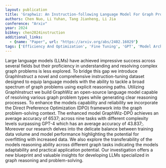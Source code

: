 ```yaml
---
layout: publication
title: 'Graphwiz: An Instruction-following Language Model For Graph Problems'
authors: Chen Nuo, Li Yuhan, Tang Jianheng, Li Jia
conference: "Arxiv"
year: 2024
bibkey: chen2024instruction
additional_links:
  - {name: "Paper", url: "https://arxiv.org/abs/2402.16029"}
tags: ['Efficiency And Optimization', 'Fine Tuning', 'GPT', 'Model Architecture', 'RAG', 'Reinforcement Learning', 'Tools', 'Training Techniques']
---
```

Large language models (LLMs) have achieved impressive success across several fields but their proficiency in understanding and resolving complex graph problems is less explored. To bridge this gap we introduce GraphInstruct a novel and comprehensive instruction-tuning dataset designed to equip language models with the ability to tackle a broad spectrum of graph problems using explicit reasoning paths. Utilizing GraphInstruct we build GraphWiz an open-source language model capable of resolving various graph problem types while generating clear reasoning processes. To enhance the models capability and reliability we incorporate the Direct Preference Optimization (DPO) framework into the graph problem-solving context. The enhanced model GraphWiz-DPO achieves an average accuracy of 6537; across nine tasks with different complexity levels surpassing GPT-4 which has an average accuracy of 43.837;. Moreover our research delves into the delicate balance between training data volume and model performance highlighting the potential for overfitting with increased data. We also explore the transferability of the models reasoning ability across different graph tasks indicating the models adaptability and practical application potential. Our investigation offers a new blueprint and valuable insights for developing LLMs specialized in graph reasoning and problem-solving.
